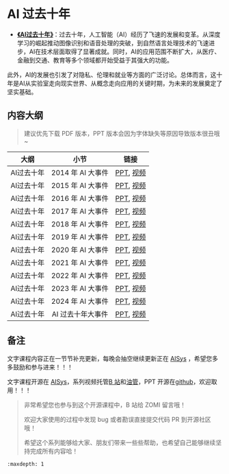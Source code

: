 <!--Copyright © ZOMI 适用于[License](https://github.com/chenzomi12/AIInfra)版权许可-->

# AI 过去十年

- [**《AI过去十年》**](./06History/)：过去十年，人工智能（AI）经历了飞速的发展和变革。从深度学习的崛起推动图像识别和语音处理的突破，到自然语言处理技术的飞速进步，AI在技术层面取得了显著成就。同时，AI的应用范围不断扩大，从医疗、金融到交通、教育等多个领域都开始受益于其强大的功能。

此外，AI的发展也引发了对隐私、伦理和就业等方面的广泛讨论。总体而言，这十年是AI从实验室走向现实世界、从概念走向应用的关键时期，为未来的发展奠定了坚实基础。

## 内容大纲

> 建议优先下载 PDF 版本，PPT 版本会因为字体缺失等原因导致版本很丑哦~

| 大纲 | 小节 | 链接 |
|:---:|:----:|:--------------------:|
| AI过去十年 | 2014 年 AI 大事件  | [PPT](./2014.pdf), [视频]() |
| AI过去十年 | 2015 年 AI 大事件  | [PPT](./2015.pdf), [视频]() |
| AI过去十年 | 2016 年 AI 大事件  | [PPT](./2016.pdf), [视频]() |
| AI过去十年 | 2017 年 AI 大事件  | [PPT](./2017.pdf), [视频]() |
| AI过去十年 | 2018 年 AI 大事件  | [PPT](./2018.pdf), [视频]() |
| AI过去十年 | 2019 年 AI 大事件  | [PPT](./2019.pdf), [视频](https://www.bilibili.com/video/BV1YvPReGEcj) |
| AI过去十年 | 2020 年 AI 大事件  | [PPT](./2020.pdf), [视频](https://www.bilibili.com/video/BV193F6eoEaS) |
| AI过去十年 | 2021 年 AI 大事件  | [PPT](./2021.pdf), [视频](https://www.bilibili.com/video/BV1cKFde7Ez9) |
| AI过去十年 | 2022 年 AI 大事件  | [PPT](./2022.pdf), [视频](https://www.bilibili.com/video/BV1jUFQewEze) |
| AI过去十年 | 2023 年 AI 大事件  | [PPT](./2023.pdf), [视频](https://www.bilibili.com/video/BV1kGFteBE2z) |
| AI过去十年 | 2024 年 AI 大事件  | [PPT](./2024.pdf), [视频](https://www.bilibili.com/video/BV11KFtekE5X) |
| AI过去十年 | AI 过去十年大事件  | [PPT](./History.pdf), [视频]() |


## 备注

文字课程内容正在一节节补充更新，每晚会抽空继续更新正在 [AISys](https://chenzomi12.github.io/) ，希望您多多鼓励和参与进来！！！

文字课程开源在 [AISys](https://chenzomi12.github.io/)，系列视频托管[B 站](https://space.bilibili.com/517221395)和[油管](https://www.youtube.com/@ZOMI666/playlists)，PPT 开源在[github](https://github.com/chenzomi12/AIInfra)，欢迎取用！！！

> 非常希望您也参与到这个开源课程中，B 站给 ZOMI 留言哦！
> 
> 欢迎大家使用的过程中发现 bug 或者勘误直接提交代码 PR 到开源社区哦！
> 
> 希望这个系列能够给大家、朋友们带来一些些帮助，也希望自己能够继续坚持完成所有内容哈！

```{toctree}
:maxdepth: 1

```